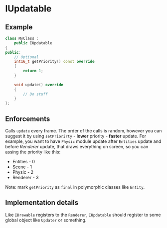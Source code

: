 # IUpdatable
## Example
```cpp
class MyClass :
    public IUpdatable
{
public:
    // Optional
    int16_t getPriority() const override
    {
        return 1;
    }
    
    void update() override
    {
        // Do stuff
    }   
};
```
## Enforcements
Calls `update` every frame. The order of the calls is random, however you can suggest it by using `setPriorirty` - **lower** priority - **faster** update. For example, you want to have `Physic` module update after `Entities` update and before *Renderer* update, that draws everything on screen, so you can assing the priority like this:
* Entities - 0
* Scene - 1
* Physic - 2
* Renderer - 3  

Note: mark `getPriority` as `final` in polymorphic classes like `Entity`.
## Implementation details
Like `IDrawable` registers to the `Renderer`, `IUpdatable` should register to some global object like `Updater` or something.
